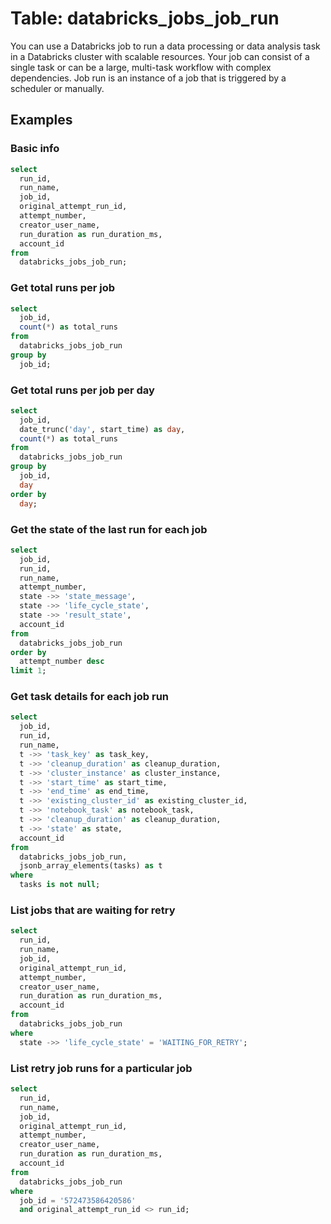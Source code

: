 # Table: databricks_jobs_job_run

You can use a Databricks job to run a data processing or data analysis task in a Databricks cluster with scalable resources. Your job can consist of a single task or can be a large, multi-task workflow with complex dependencies. Job run is an instance of a job that is triggered by a scheduler or manually.

## Examples

### Basic info

```sql
select
  run_id,
  run_name,
  job_id,
  original_attempt_run_id,
  attempt_number,
  creator_user_name,
  run_duration as run_duration_ms,
  account_id
from
  databricks_jobs_job_run;
```

### Get total runs per job

```sql
select
  job_id,
  count(*) as total_runs
from
  databricks_jobs_job_run
group by
  job_id;
```

### Get total runs per job per day

```sql
select
  job_id,
  date_trunc('day', start_time) as day,
  count(*) as total_runs
from
  databricks_jobs_job_run
group by
  job_id,
  day
order by
  day;
```

### Get the state of the last run for each job

```sql
select
  job_id,
  run_id,
  run_name,
  attempt_number,
  state ->> 'state_message',
  state ->> 'life_cycle_state',
  state ->> 'result_state',
  account_id
from
  databricks_jobs_job_run
order by
  attempt_number desc
limit 1;
```

### Get task details for each job run

```sql
select
  job_id,
  run_id,
  run_name,
  t ->> 'task_key' as task_key,
  t ->> 'cleanup_duration' as cleanup_duration,
  t ->> 'cluster_instance' as cluster_instance,
  t ->> 'start_time' as start_time,
  t ->> 'end_time' as end_time,
  t ->> 'existing_cluster_id' as existing_cluster_id,
  t ->> 'notebook_task' as notebook_task,
  t ->> 'cleanup_duration' as cleanup_duration,
  t ->> 'state' as state,
  account_id
from
  databricks_jobs_job_run,
  jsonb_array_elements(tasks) as t
where
  tasks is not null;
```

### List jobs that are waiting for retry

```sql
select
  run_id,
  run_name,
  job_id,
  original_attempt_run_id,
  attempt_number,
  creator_user_name,
  run_duration as run_duration_ms,
  account_id
from
  databricks_jobs_job_run
where
  state ->> 'life_cycle_state' = 'WAITING_FOR_RETRY';
```

### List retry job runs for a particular job

```sql
select
  run_id,
  run_name,
  job_id,
  original_attempt_run_id,
  attempt_number,
  creator_user_name,
  run_duration as run_duration_ms,
  account_id
from
  databricks_jobs_job_run
where
  job_id = '572473586420586'
  and original_attempt_run_id <> run_id;
```